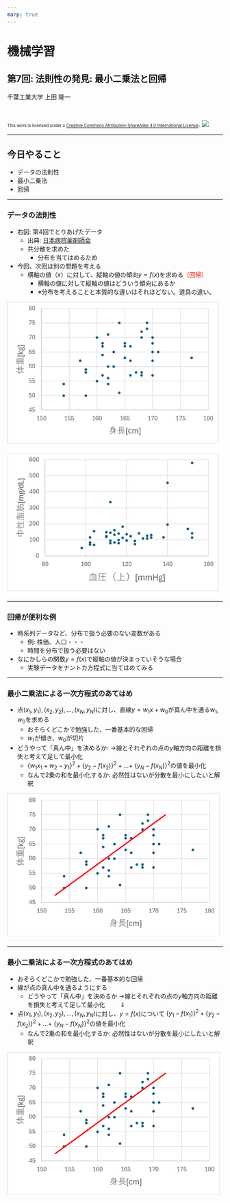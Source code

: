 ```yaml
---
marp: true
---
```


<!-- footer: "機械学習（と統計）第7回" -->

# 機械学習

## 第7回: 法則性の発見: 最小二乗法と回帰											

千葉工業大学 上田 隆一

<br />

<span style="font-size:70%">This work is licensed under a </span>[<span style="font-size:70%">Creative Commons Attribution-ShareAlike 4.0 International License</span>](https://creativecommons.org/licenses/by-sa/4.0/).
![](https://i.creativecommons.org/l/by-sa/4.0/88x31.png)

---

<!-- paginate: true -->

## 今日やること

- データの法則性
- 最小二乗法
- 回帰

---

### データの法則性

- 右図: 第4回でとりあげたデータ
    - 出典:  [日本病院薬剤師会](https://www.jshp.or.jp/)
    - 共分散を求めた
        - 分布を当てはめるため
- 今回、次回は別の問題を考える
    - 横軸の値（$x$）に対して、縦軸の値の傾向$y = f(x)$を求める<span style="color:red">（回帰）</span>
        - 横軸の値に対して縦軸の値はどういう傾向にあるか
        - ※分布を考えることと本質的な違いはそれほどない。道具の違い。

![bg right:40% 100%](./figs/relations.png)

---

### 回帰が便利な例

- 時系列データなど、分布で扱う必要のない変数がある
    - 例: 株価、人口・・・
    - 時間を分布で扱う必要はない
- なにかしらの関数$y = f(x)$で縦軸の値が決まっていそうな場合
    - 実験データをナントカ方程式に当てはめてみる


---

### 最小二乗法による一次方程式のあてはめ

- 点$(x_1, y_1), (x_2, y_2), \dots, (x_N, y_N)$に対し、直線$y=w_1 x + w_0$が真ん中を通る$w_1, w_0$を求める
    - おそらくどこかで勉強した、一番基本的な回帰
    - $w_1$が傾き、$w_0$が切片
- どうやって「真ん中」を決めるか: $\rightarrow$線とそれぞれの点の$y$軸方向の距離を損失と考えて足して最小化
    - $\{w_1 x_1 + w_2 -y_1\}^2+ \{y_2 - f(x_2)\}^2+\dots+$
$\{y_N - f(x_N)\}^2$の値を最小化
    - なんで2乗の和を最小化するか: 必然性はないが分散を最小にしたいと解釈

![bg right:30% 100%](./figs/lsm_liner.png)

---

### 最小二乗法による一次方程式のあてはめ

- おそらくどこかで勉強した、一番基本的な回帰
- 線が点の真ん中を通るようにする
    - どうやって「真ん中」を決めるか
    $\rightarrow$線とそれぞれの点の$y$軸方向の距離を損失と考えて足して最小化
    $\qquad\Downarrow$
- 点$(x_1, y_1), (x_2, y_2), \dots, (x_N, y_N)$に対し、$y=f(x)$について
$\{y_1 - f(x_1)\}^2+ \{y_2 - f(x_2)\}^2+\dots+$
$\{y_N - f(x_N)\}^2$の値を最小化
    - なんで2乗の和を最小化するか: 必然性はないが分散を最小にしたいと解釈

![bg right:30% 100%](./figs/lsm_liner.png)
